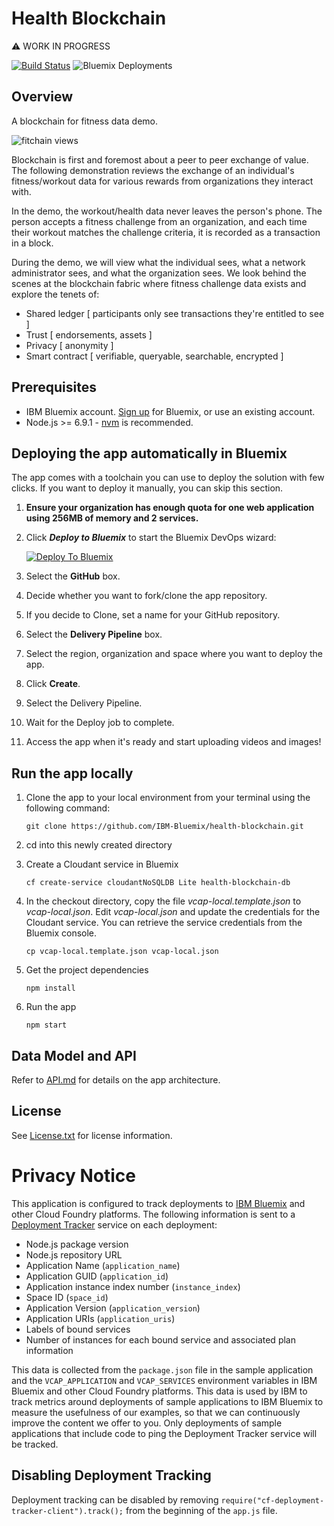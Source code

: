 # Health Blockchain

:warning: WORK IN PROGRESS

[![Build Status](https://travis-ci.org/IBM-Bluemix/health-blockchain.svg?branch=master)](https://travis-ci.org/IBM-Bluemix/health-blockchain)
![Bluemix Deployments](https://deployment-tracker.mybluemix.net/stats/68c5ff9637bb588a929f1557b07ffcc7/badge.svg)

## Overview

A blockchain for fitness data demo.

![fitchain views](https://raw.githubusercontent.com/IBM-Bluemix/health-blockchain/master/design/screens.jpeg)

Blockchain is first and foremost about a peer to peer exchange of value. The following demonstration reviews the exchange of an individual's fitness/workout data for various rewards from organizations they interact with.

In the demo, the workout/health data never leaves the person's phone. The person accepts a fitness challenge from an organization, and each time their workout matches the challenge criteria, it is recorded as a transaction in a block.

During the demo, we will view what the individual sees, what a network administrator sees, and what the organization sees. We look behind the scenes at the blockchain fabric where fitness challenge data exists and explore the tenets of:

   * Shared ledger [ participants only see transactions they're entitled to see ]
   * Trust [ endorsements, assets ]
   * Privacy [ anonymity ]
   * Smart contract [ verifiable, queryable, searchable, encrypted ]

## Prerequisites

* IBM Bluemix account. [Sign up][bluemix_signup_url] for Bluemix, or use an existing account.
* Node.js >= 6.9.1 - [nvm](https://github.com/creationix/nvm) is recommended.

## Deploying the app automatically in Bluemix

The app comes with a toolchain you can use to deploy the solution with few clicks. If you want to deploy it manually, you can skip this section.

1. **Ensure your organization has enough quota for one web application using 256MB of memory and 2 services.**

1. Click ***Deploy to Bluemix*** to start the Bluemix DevOps wizard:

   [![Deploy To Bluemix](https://console.ng.bluemix.net/devops/graphics/create_toolchain_button.png)](https://console.ng.bluemix.net/devops/setup/deploy/?repository=https://github.com/IBM-Bluemix/health-blockchain&branch=master)

1. Select the **GitHub** box.

1. Decide whether you want to fork/clone the app repository.

1. If you decide to Clone, set a name for your GitHub repository.

1. Select the **Delivery Pipeline** box.

1. Select the region, organization and space where you want to deploy the app.

1. Click **Create**.

1. Select the Delivery Pipeline.

1. Wait for the Deploy job to complete.

1. Access the app when it's ready and start uploading videos and images!

## Run the app locally

1. Clone the app to your local environment from your terminal using the following command:

   ```
   git clone https://github.com/IBM-Bluemix/health-blockchain.git
   ```

1. cd into this newly created directory

1. Create a Cloudant service in Bluemix

   ```
   cf create-service cloudantNoSQLDB Lite health-blockchain-db
   ```

1. In the checkout directory, copy the file *vcap-local.template.json* to *vcap-local.json*. Edit *vcap-local.json* and update the credentials for the Cloudant service. You can retrieve the service credentials from the Bluemix console.

   ```
   cp vcap-local.template.json vcap-local.json
   ```

1. Get the project dependencies

   ```
   npm install
   ```

1. Run the app

   ```
   npm start
   ```

## Data Model and API

Refer to [API.md](API.md) for details on the app architecture.

## License

See [License.txt](License.txt) for license information.

[bluemix_signup_url]: https://console.ng.bluemix.net/?cm_mmc=GitHubReadMe

# Privacy Notice

This application is configured to track deployments to [IBM Bluemix](https://www.bluemix.net/) and other Cloud Foundry platforms. The following information is sent to a [Deployment Tracker](https://github.com/IBM-Bluemix/cf-deployment-tracker-service) service on each deployment:

* Node.js package version
* Node.js repository URL
* Application Name (`application_name`)
* Application GUID (`application_id`)
* Application instance index number (`instance_index`)
* Space ID (`space_id`)
* Application Version (`application_version`)
* Application URIs (`application_uris`)
* Labels of bound services
* Number of instances for each bound service and associated plan information

This data is collected from the `package.json` file in the sample application and the `VCAP_APPLICATION` and `VCAP_SERVICES` environment variables in IBM Bluemix and other Cloud Foundry platforms. This data is used by IBM to track metrics around deployments of sample applications to IBM Bluemix to measure the usefulness of our examples, so that we can continuously improve the content we offer to you. Only deployments of sample applications that include code to ping the Deployment Tracker service will be tracked.

## Disabling Deployment Tracking

Deployment tracking can be disabled by removing `require("cf-deployment-tracker-client").track();` from the beginning of the `app.js` file.

